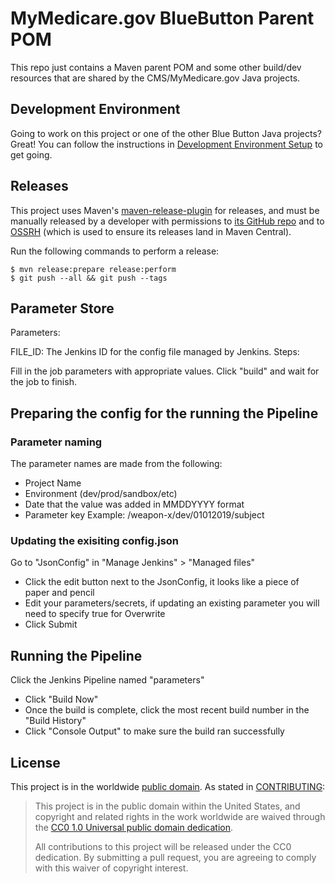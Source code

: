 MyMedicare.gov BlueButton Parent POM
====================================

This repo just contains a Maven parent POM and some other build/dev resources that are shared by the CMS/MyMedicare.gov Java projects.

## Development Environment

Going to work on this project or one of the other Blue Button Java projects? Great! You can follow the instructions in [Development Environment Setup](./dev/devenv-readme.md) to get going.

## Releases

This project uses Maven's [maven-release-plugin](http://maven.apache.org/maven-release/maven-release-plugin/) for releases, and must be manually released by a developer with permissions to [its GitHub repo](https://github.com/HHSIDEAlab/bluebutton-parent-pom) and to [OSSRH](http://central.sonatype.org/pages/ossrh-guide.html) (which is used to ensure its releases land in Maven Central).

Run the following commands to perform a release:

    $ mvn release:prepare release:perform
    $ git push --all && git push --tags

## Parameter Store

Parameters:

FILE_ID: The Jenkins ID for the config file managed by Jenkins.
Steps:

Fill in the job parameters with appropriate values.
Click "build" and wait for the job to finish.

<h2>Preparing the config for the running the Pipeline</h2>

<h3>Parameter naming</h3>

The parameter names are made from the following:
* Project Name
* Environment (dev/prod/sandbox/etc)
* Date that the value was added in MMDDYYYY format
* Parameter key
Example: /weapon-x/dev/01012019/subject

<h3>Updating the exisiting config.json</h3>

Go to "JsonConfig" in "Manage Jenkins" > "Managed files"
* Click the edit button next to the JsonConfig, it looks like a piece of paper and pencil
* Edit your parameters/secrets, if updating an existing parameter you will need to specify true for Overwrite
* Click Submit

<h2>Running the Pipeline</h2>

Click the Jenkins Pipeline named "parameters"
* Click "Build Now"
* Once the build is complete, click the most recent build number in the "Build History"
* Click "Console Output" to make sure the build ran successfully


## License

This project is in the worldwide [public domain](LICENSE.md). As stated in [CONTRIBUTING](CONTRIBUTING.md):

> This project is in the public domain within the United States, and copyright and related rights in the work worldwide are waived through the [CC0 1.0 Universal public domain dedication](https://creativecommons.org/publicdomain/zero/1.0/).
>
> All contributions to this project will be released under the CC0 dedication. By submitting a pull request, you are agreeing to comply with this waiver of copyright interest.
